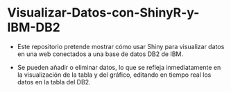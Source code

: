 # Visualizar-Datos-con-ShinyR-y-IBM-DB2

- Este repositorio pretende mostrar cómo usar Shiny para visualizar datos en una web conectados a una base de datos DB2 de IBM.

- Se pueden añadir o eliminar datos, lo que se refleja inmediatamente en la visualización de la tabla y del gráfico, editando en tiempo real los datos en la tabla del DB2.
